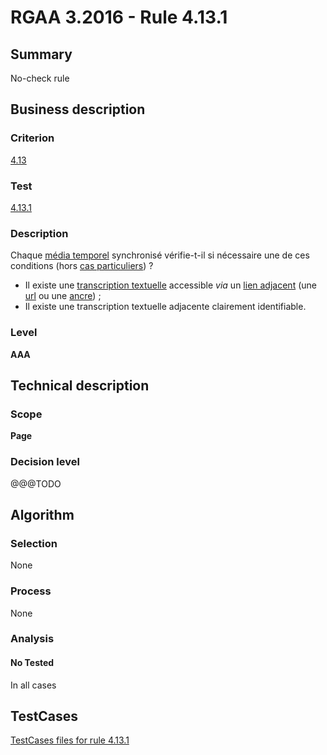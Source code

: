 # RGAA 3.2016 - Rule 4.13.1

## Summary
No-check rule


## Business description

### Criterion
[4.13](http://references.modernisation.gouv.fr/rgaa-accessibilite/2016/criteres.html#crit-4-13)

### Test
[4.13.1](http://references.modernisation.gouv.fr/rgaa-accessibilite/2016/criteres.html#test-4-13-1)

### Description
<div lang="fr">Chaque <a href="http://references.modernisation.gouv.fr/rgaa-accessibilite/2016/glossaire.html#mdia-temporel-type-son-vido-et-synchronis">m&#xE9;dia temporel</a> synchronis&#xE9; v&#xE9;rifie-t-il si n&#xE9;cessaire une de ces conditions (hors <a href="http://references.modernisation.gouv.fr/rgaa-accessibilite/2016/cas-particuliers.html#cp-4-1,4-2,4-3,4-5,4-7,4-9,4-11,4-13" title="Cas particuliers pour le crit&#xE8;re 4.13">cas particuliers</a>)&nbsp;? <ul><li>Il existe une <a href="http://references.modernisation.gouv.fr/rgaa-accessibilite/2016/glossaire.html#transcription-textuelle-media-temporel">transcription textuelle</a> accessible <i>via</i> un <a href="http://references.modernisation.gouv.fr/rgaa-accessibilite/2016/glossaire.html#lien-adjacent">lien adjacent</a> (une <a href="http://references.modernisation.gouv.fr/rgaa-accessibilite/2016/glossaire.html#url">url</a> ou une <a href="http://references.modernisation.gouv.fr/rgaa-accessibilite/2016/glossaire.html#ancre">ancre</a>)&nbsp;;</li> <li>Il existe une transcription textuelle adjacente clairement identifiable.</li> </ul></div>

### Level
**AAA**


## Technical description

### Scope
**Page**

### Decision level
@@@TODO


## Algorithm

### Selection
None

### Process
None

### Analysis

#### No Tested
In all cases


##  TestCases

[TestCases files for rule 4.13.1](https://github.com/Asqatasun/Asqatasun/tree/develop/rules/rules-rgaa3.2016/src/test/resources/testcases/rgaa32016/Rgaa32016Rule041301/)


